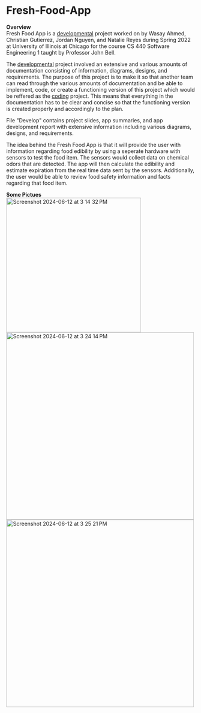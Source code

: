# Fresh-Food-App

<b>Overview</b><br>
Fresh Food App is a <ins>developmental</ins> project worked on by Wasay Ahmed, Christian Gutierrez, Jordan Nguyen, and Natalie Reyes during Spring 2022 at University of Illinois at Chicago for the course CS 440 Software Engineering 1 taught by Professor John Bell. 

The <ins>developmental</ins> project involved an extensive and various amounts of documentation consisting of information, diagrams, designs, and requirements. The purpose of this project is to make it so that another team can read through the various amounts of documentation and be able to implement, code, or create a functioning version of this project which would be reffered as the <ins>coding</ins> project. This means that everything in the documentation has to be clear and concise so that the functioning version is created properly and accordingly to the plan.

File "Develop" contains project slides, app summaries, and app development report with extensive information including various diagrams, designs, and requirements.


The idea behind the Fresh Food App is that it will provide the user with information regarding food edibility by using a seperate hardware with sensors to test the food item. The sensors would collect data on chemical odors that are detected. The app will then calculate the edibility and estimate expiration from the real time data sent by the sensors. Additionally, the user would be able to review food safety information and facts regarding that food item.

<b>Some Pictues</b><br>
<img width="359" alt="Screenshot 2024-06-12 at 3 14 32 PM" src="https://github.com/Wasay-A/Fresh-Food-App/assets/98603984/e60a430b-4743-4773-9cfa-0a589ab3ab89"><br>
<img width="500" alt="Screenshot 2024-06-12 at 3 24 14 PM" src="https://github.com/Wasay-A/Fresh-Food-App/assets/98603984/c329596c-e3b6-425b-adc2-b42b26dc334a"><br>
<img width="500" alt="Screenshot 2024-06-12 at 3 25 21 PM" src="https://github.com/Wasay-A/Fresh-Food-App/assets/98603984/d4eabcbb-97fc-4bcf-a517-6db21b7f2dd9">

